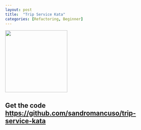 ```yaml
---
layout: post
title:  "Trip Service Kata"
categories: [Refactoring, Beginner]
---
```


<img style="height: 200px" src="{{ site.github.url }}/images/trip_service.jpg">

## Get the code https://github.com/sandromancuso/trip-service-kata
